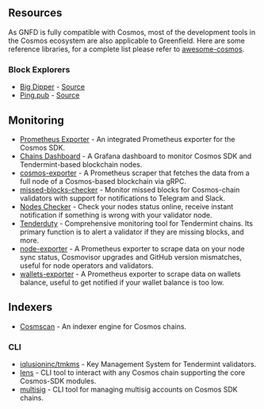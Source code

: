##  Resources

As GNFD is fully compatible with Cosmos, most of the development tools in the Cosmos ecosystem are also applicable to
Greenfield. Here are some reference libraries, for a complete list please refer to [awesome-cosmos](https://github.com/cosmos/awesome-cosmos).

### Block Explorers
- [Big Dipper](https://bigdipper.live/) - [Source](https://github.com/forbole/big-dipper-2.0-cosmos)
- [Ping.pub](https://ping.pub/) - [Source](https://github.com/ping-pub/explorer)

## Monitoring
* [Prometheus Exporter](https://github.com/node-a-team/Cosmos-IE) - An integrated Prometheus exporter for the Cosmos SDK.
* [Chains Dashboard](https://github.com/zhangyelong/cosmos-dashboard) - A Grafana dashboard to monitor Cosmos SDK and Tendermint-based blockchain nodes.
* [cosmos-exporter](https://github.com/solarlabsteam/cosmos-exporter) - A Prometheus scraper that fetches the data from a full node of a Cosmos-based blockchain via gRPC.
* [missed-blocks-checker](https://github.com/solarlabsteam/missed-blocks-checker) - Monitor missed blocks for Cosmos-chain validators with support for notifications to Telegram and Slack.
* [Nodes Checker](https://t.me/NodesGuru_bot) - Check your nodes status online, receive instant notification if something is wrong with your validator node.
* [Tenderduty](https://github.com/blockpane/tenderduty) - Comprehensive monitoring tool for Tendermint chains. Its primary function is to alert a validator if they are missing blocks, and more.
* [node-exporter](https://github.com/QuokkaStake/cosmos-node-exporter.git) - A Prometheus exporter to scrape data on your node sync status, Cosmovisor upgrades and GitHub version mismatches, useful for node operators and validators.
* [wallets-exporter](https://github.com/QuokkaStake/cosmos-wallets-exporter.git) - A Prometheus exporter to scrape data on wallets balance, useful to get notified if your wallet balance is too low.

## Indexers
* [Cosmscan](https://github.com/cosmscan/cosmscan-go) - An indexer engine for Cosmos chains.

### CLI
* [iqlusioninc/tmkms](https://github.com/iqlusioninc/tmkms) - Key Management System for Tendermint validators.
* [lens](https://github.com/strangelove-ventures/lens) - CLI tool to interact with any Cosmos chain supporting the core Cosmos-SDK modules.
* [multisig](https://github.com/informalsystems/multisig) - CLI tool for managing multisig accounts on Cosmos SDK chains.
